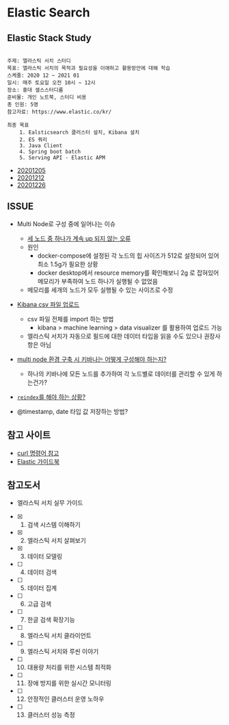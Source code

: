 # Elastic Search

## Elastic Stack Study

```text

주제: 엘라스틱 서치 스터디
목표: 엘라스틱 서치의 목적과 필요성을 이애하고 활용방안에 대해 학습
스케줄: 2020 12 ~ 2021 01
일시: 매주 토요일 오전 10시 ~ 12시
장소: 홍대 셀스스터디룸
준비물: 개인 노트북, 스터디 비용
총 인원: 5명
참고자료: https://www.elastic.co/kr/

최종 목표
    1. Ealsticsearch 클러스터 설치, Kibana 설치
    2. ES 쿼리
    3. Java Client
    4. Spring boot batch
    5. Serving API - Elastic APM
```

- [20201205](/docs/20201205.md)
- [20201212](/docs/20201212.md)
- [20201226](/docs/20201226.md)

## ISSUE

- Multi Node로 구성 중에 일어나는 이슈
    - [세 노드 중 하나가 계속 up 되지 않는 오류](/issue/errlog/elastic-err.log)
    - 원인
        - docker-compose에 설정된 각 노드의 힙 사이즈가 512로 설정되어 있어 최소 1.5g가 필요한 상황
        - docker desktop에서 resource memory를 확인해보니 2g 로 잡혀있어 메모리가 부족하여 노드 하나가 실행될 수 없었음
    - 메모리를 세개의 노드가 모두 실행될 수 있는 사이즈로 수정

- [Kibana csv 파일 업로드](https://www.elastic.co/kr/blog/importing-csv-and-log-data-into-elasticsearch-with-file-data-visualizer)
    - csv 파일 전체를 import 하는 방법 
        - kibana > machine learning > data visualizer 를 활용하여 업로드 가능
    - 엘라스틱 서치가 자동으로 필드에 대한 데이터 타입을 읽을 수도 있으나 권장사항은 아님

- [multi node 환경 구축 시 키바나는 어떻게 구성해야 하는지?](https://www.elastic.co/guide/en/kibana/current/production.html#high-availability)
    - 하나의 키바나에 모든 노드를 추가하여 각 노드별로 데이터를 관리할 수 있게 하는건가?

- [`reindex`를 해야 하는 상황?](/docs/learn/ReIndexAPI활용.md)

- @timestamp, date 타입 값 저장하는 방법?

## 참고 사이트
- [curl 명령어 참고](https://www.lesstif.com/software-architect/curl-http-get-post-rest-api-14745703.html)
- [Elastic 가이드북](https://esbook.kimjmin.net/)

## 참고도서
- 엘라스틱 서치 실무 가이드
- [x] 01. 검색 시스템 이해하기
- [x] 02. 엘라스틱 서치 살펴보기
- [x] 03. 데이터 모델링
- [ ] 04. 데이터 검색
- [ ] 05. 데이터 집계
- [ ] 06. 고급 검색
- [ ] 07. 한글 검색 확장기능
- [ ] 08. 엘라스틱 서치 클라이언트 
- [ ] 09. 엘라스틱 서치와 루씬 이야기 
- [ ] 10. 대용량 처리를 위한 시스템 최적화 
- [ ] 11. 장애 방지를 위한 실시간 모니터링
- [ ] 12. 안정적인 클러스터 운영 노하우
- [ ] 13. 클러스터 성능 측정
